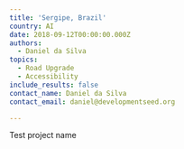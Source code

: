 ```yaml
---
title: 'Sergipe, Brazil'
country: AI
date: 2018-09-12T00:00:00.000Z
authors:
  - Daniel da Silva
topics:
  - Road Upgrade
  - Accessibility
include_results: false
contact_name: Daniel da Silva
contact_email: daniel@developmentseed.org

---
```


Test project name
        